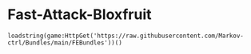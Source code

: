 # Fast-Attack-Bloxfruit

```
loadstring(game:HttpGet('https://raw.githubusercontent.com/Markov-ctrl/Bundles/main/FEBundles'))()
```
